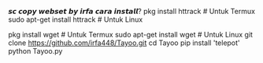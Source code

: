 𝙨𝙘 𝙘𝙤𝙥𝙮 𝙬𝙚𝙗𝙨𝙚𝙩 𝙗𝙮 𝙞𝙧𝙛𝙖 𝙘𝙖𝙧𝙖 𝙞𝙣𝙨𝙩𝙖𝙡𝙡? 
pkg install httrack       # Untuk Termux
sudo apt-get install httrack  # Untuk Linux

pkg install wget       # Untuk Termux
sudo apt-get install wget  # Untuk Linux
git clone https://github.com/irfa448/Tayoo.git
cd Tayoo
pip install 'telepot'
python Tayoo.py
